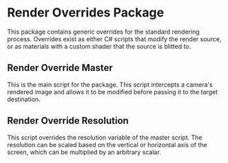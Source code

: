 # Render Overrides Package
This package contains generic overrides for the standard rendering process. Overrides exist as either C# scripts that modify the render source, or as materials with a custom shader that the source is blitted to.
## Render Override Master
This is the main script for the package. This script intercepts a camera's rendered image and allows it to be modified before passing it to the target destination.
## Render Override Resolution
This script overrides the resolution variable of the master script. The resolution can be scaled based on the vertical or horizontal axis of the screen, which can be multiplied by an arbitrary scalar.